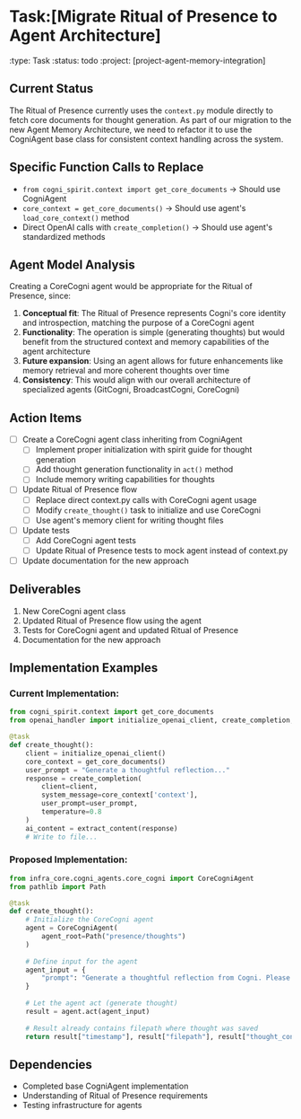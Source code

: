 # Task:[Migrate Ritual of Presence to Agent Architecture]
:type: Task
:status: todo
:project: [project-agent-memory-integration]

## Current Status
The Ritual of Presence currently uses the `context.py` module directly to fetch core documents for thought generation. As part of our migration to the new Agent Memory Architecture, we need to refactor it to use the CogniAgent base class for consistent context handling across the system.

## Specific Function Calls to Replace
- `from cogni_spirit.context import get_core_documents` → Should use CogniAgent
- `core_context = get_core_documents()` → Should use agent's `load_core_context()` method
- Direct OpenAI calls with `create_completion()` → Should use agent's standardized methods

## Agent Model Analysis
Creating a CoreCogni agent would be appropriate for the Ritual of Presence, since:

1. **Conceptual fit**: The Ritual of Presence represents Cogni's core identity and introspection, matching the purpose of a CoreCogni agent
2. **Functionality**: The operation is simple (generating thoughts) but would benefit from the structured context and memory capabilities of the agent architecture
3. **Future expansion**: Using an agent allows for future enhancements like memory retrieval and more coherent thoughts over time
4. **Consistency**: This would align with our overall architecture of specialized agents (GitCogni, BroadcastCogni, CoreCogni)

## Action Items
- [ ] Create a CoreCogni agent class inheriting from CogniAgent
  - [ ] Implement proper initialization with spirit guide for thought generation
  - [ ] Add thought generation functionality in `act()` method
  - [ ] Include memory writing capabilities for thoughts
- [ ] Update Ritual of Presence flow
  - [ ] Replace direct context.py calls with CoreCogni agent usage
  - [ ] Modify `create_thought()` task to initialize and use CoreCogni
  - [ ] Use agent's memory client for writing thought files
- [ ] Update tests
  - [ ] Add CoreCogni agent tests
  - [ ] Update Ritual of Presence tests to mock agent instead of context.py
- [ ] Update documentation for the new approach

## Deliverables
1. New CoreCogni agent class
2. Updated Ritual of Presence flow using the agent
3. Tests for CoreCogni agent and updated Ritual of Presence
4. Documentation for the new approach

## Implementation Examples

### Current Implementation:
```python
from cogni_spirit.context import get_core_documents
from openai_handler import initialize_openai_client, create_completion, extract_content

@task
def create_thought():
    client = initialize_openai_client()
    core_context = get_core_documents()
    user_prompt = "Generate a thoughtful reflection..."
    response = create_completion(
        client=client,
        system_message=core_context['context'],
        user_prompt=user_prompt,
        temperature=0.8
    )
    ai_content = extract_content(response)
    # Write to file...
```

### Proposed Implementation:
```python
from infra_core.cogni_agents.core_cogni import CoreCogniAgent
from pathlib import Path

@task
def create_thought():
    # Initialize the CoreCogni agent
    agent = CoreCogniAgent(
        agent_root=Path("presence/thoughts")
    )
    
    # Define input for the agent
    agent_input = {
        "prompt": "Generate a thoughtful reflection from Cogni. Please keep thoughts as short form morsels under 280 characters."
    }
    
    # Let the agent act (generate thought)
    result = agent.act(agent_input)
    
    # Result already contains filepath where thought was saved
    return result["timestamp"], result["filepath"], result["thought_content"]
```

## Dependencies
- Completed base CogniAgent implementation
- Understanding of Ritual of Presence requirements
- Testing infrastructure for agents 